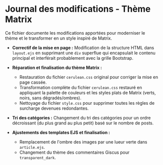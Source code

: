 # Journal des modifications - Thème Matrix

Ce fichier documente les modifications apportées pour moderniser le thème et le transformer en un style inspiré de Matrix.


*   **Correctif de la mise en page :** Modification de la structure HTML dans `layout.ejs` en supprimant une `div` superflue qui encapsulait le contenu principal et interférait probablement avec la grille Bootstrap.

*   **Réparation et finalisation du thème Matrix :**
    *   Restauration du fichier `cerulean.css` original pour corriger la mise en page cassée.
    *   Transformation complète du fichier `cerulean.css` restauré en appliquant la palette de couleurs et les styles plats de Matrix (verts, noirs, sans dégradés/ombres).
    *   Nettoyage du fichier `style.css` pour supprimer toutes les règles de surcharge devenues redondantes.

*   **Tri des catégories :** Changement du tri des catégories pour un ordre décroissant (du plus grand au plus petit) basé sur le nombre de posts.

*   **Ajustements des templates EJS et finalisation :**
    *   Remplacement de l'ombre des images par une lueur verte dans `article.ejs`.
    *   Changement du thème des commentaires Giscus pour `transparent_dark`.
